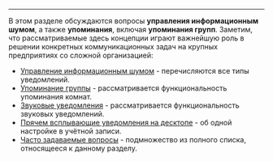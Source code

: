***

В этом разделе обсуждаются вопросы **управления информационным шумом**, а также **упоминания**, включая **упоминания групп**. Заметим, что рассматриваемые здесь концепции играют важнейшую роль в решении конкретных коммуникационных задач на крупных предприятиях со сложной организацией:

 - [Управление информационным шумом](/articles/ru/notifications/noise-control) - перечисляются все типы уведомлений.
 - [Упоминание группы](/articles/ru/notifications/group-mentions) - рассматривается функциональность упоминания комнат.
 - [Звуковые уведомления](/articles/ru/notifications/audio-notifications) - рассматривается функциональность звуковых уведомлений.
 - [Прячем всплывающие уведомления на десктопе](/articles/ru/notifications/auto-hide-notifications) - об одной настройке в учётной записи.
 - [Часто задаваемые вопросы](/articles/ru/notifications/faq) - подмножество из полного списка, относящееся к данному разделу.
